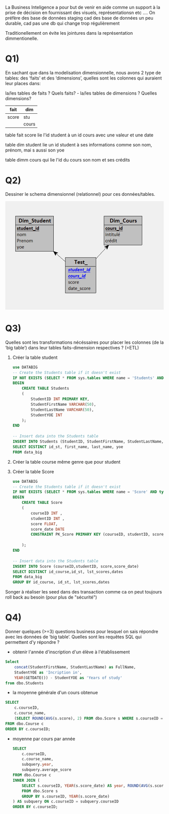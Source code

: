 La  Business Inteligence a pour but de venir en aide comme un support à la prise de décision en fournissant des visuels, représentationsn etc ....
On préfère des base de données staging cad des base de données un peu durable, cad pas une db qui change trop régulièrement

Traditionellement on évite les jointures dans la représentation dimmentionelle. 

# Q1)

En sachant que dans la modelisation dimensionnelle, nous avons 2 type de tables:
des ‘faits’ et des ‘dimensions’, quelles sont les colonnes qui auraient leur places dans:

la/les tables de faits ? Quels faits? - la/les tables de dimensions ? Quelles dimensions?

| fait  | dim   |
| ----- | ----- |
| score | stu   |
|       | cours |

table fait score lie l'id student à un id cours avec une valeur et une date

table dim student lie un id student à ses informations comme son nom, prénom, mai s aussi son yoe

table dimm cours qui lie l'id du cours son nom et ses crédits

# Q2)

Dessiner le schema dimensionnel (relationnel) pour ces données/tables.

![1736255630274](image/note/1736255630274.png)

# Q3)

 Quelles sont les transformations nécéssaires pour placer les colonnes (de la ‘big
table’) dans leur tables faits-dimension respectives ? (=ETL)

1. Créer la table student

   ```sql
   use DATABIG
   -- Create the Students table if it doesn't exist
   IF NOT EXISTS (SELECT * FROM sys.tables WHERE name = 'Students' AND type = 'U')
   BEGIN
       CREATE TABLE Students
       (
           StudentID INT PRIMARY KEY,
           StudentFirstName VARCHAR(50),
           StudentLastName VARCHAR(50),
           StudentYOE INT
       );
   END

   -- Insert data into the Students table
   INSERT INTO Students (StudentID, StudentFirstName, StudentLastName, StudentYOE)
   SELECT DISTINCT id_st, first_name, last_name, yoe 
   FROM data_big
   ```
2. Créer la table course
   même genre que pour student
3. Créer la table Score

   ```sql
   use DATABIG
   -- Create the Students table if it doesn't exist
   IF NOT EXISTS (SELECT * FROM sys.tables WHERE name = 'Score' AND type = 'U')
   BEGIN
       CREATE TABLE Score
       (
           courseID INT ,
           studentID INT ,
           score FLOAT,
           score_date DATE
           CONSTRAINT PK_Score PRIMARY KEY (courseID, studentID, score_date,score)

       );
   END

   -- Insert data into the Students table
   INSERT INTO Score (courseID,studentID, score,score_date)
   SELECT DISTINCT id_course,id_st, lst_scores,dates
   FROM data_big
   GROUP BY id_course, id_st, lst_scores,dates

   ```

Songer à réaliser les seed dans des transaction comme  ca on peut toujours roll back au besoin (pour plus de "sécurité")

# Q4)

Donner quelques (>=3) questions business pour lesquel on sais répondre avec les
données de ‘big table’. Quelles sont les requêtes SQL qui permettent d’y répondre ?

* obtenir l'année d'inscription d'un élève à l'établissement

```SQL
Select  
    concat(StudentFirstName, StudentLastName) as FullName,
    StudentYOE as 'Incription in',
    YEAR(GETDATE()) - StudentYOE as 'Years of study'
from dbo.Students
```

* la moyenne générale d'un cours obtenue

```sql
SELECT  
    c.courseID,
    c.course_name, 
    (SELECT ROUND(AVG(s.score), 2) FROM dbo.Score s WHERE s.courseID = c.courseID) AS average_score
FROM dbo.Course c
ORDER BY c.courseID;
```

* moyenne par cours par année

  ```sql
  SELECT 
      c.courseID,
      c.course_name, 
      subquery.year,
      subquery.average_score
  FROM dbo.Course c
  INNER JOIN (
      SELECT s.courseID, YEAR(s.score_date) AS year, ROUND(AVG(s.score), 2) AS average_score
      FROM dbo.Score s
      GROUP BY s.courseID, YEAR(s.score_date)
  ) AS subquery ON c.courseID = subquery.courseID
  ORDER BY c.courseID;
  ```
